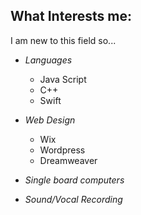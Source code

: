 ## What Interests me:
 I am new to this field so...
- _Languages_
  - Java Script
  - C++
  - Swift

- _Web Design_
  - Wix
  - Wordpress
  - Dreamweaver

- _Single board computers_

- _Sound/Vocal Recording_


 
